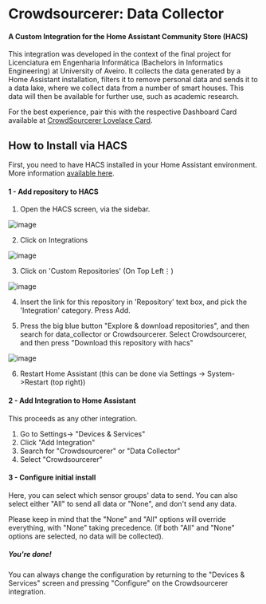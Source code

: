 # Crowdsourcerer: Data Collector
#### A Custom Integration for the Home Assistant Community Store (HACS)

This integration was developed in the context of the final project for Licenciatura em Engenharia Informática (Bachelors in Informatics Engineering) at University of Aveiro. 
It collects the data generated by a Home Assistant installation, filters it to remove personal data and sends it to a data lake, where we collect data from a number of smart houses. This data will then be available for further use, such as academic research.

For the best experience, pair this with the respective Dashboard Card available at [CrowdSourcerer Lovelace Card](https://github.com/CrowdSorcerer/crowdsourcerer-card).

## How to Install via HACS

First, you need to have HACS installed in your Home Assistant environment. More information [available here](https://hacs.xyz/docs/setup/prerequisites).

#### 1 - Add repository to HACS
  1. Open the HACS screen, via the sidebar.
  
  ![image](https://user-images.githubusercontent.com/56603542/172457746-cadcd118-6d27-4a77-af87-ccd335320b82.png)
  
  2. Click on Integrations
  
  ![image](https://user-images.githubusercontent.com/56603542/172458033-27bd09ef-b997-4482-993c-df9ee905f613.png)
  
  3. Click on 'Custom Repositories' (On Top Left⋮)
  
  ![image](https://user-images.githubusercontent.com/56603542/172460056-d57a7a24-b1b5-4146-bfc8-7f1ba0313f0a.png)
  
  4. Insert the link for this repository in 'Repository' text box, and pick the 'Integration' category. Press Add.
  
  5. Press the big blue button "Explore & download repositories", and then search for data_collector or Crowdsourcerer. Select Crowdsourcerer, and then press "Download this repository with hacs"
  
  ![image](https://user-images.githubusercontent.com/56603542/172461082-d75a8daa-5618-478f-91e6-21bb3e5911a5.png)

  6. Restart Home Assistant (this can be done via Settings -> System->Restart (top right))
  
 
#### 2 - Add Integration to Home Assistant
  This proceeds as any other integration.
  1. Go to Settings-> "Devices & Services"
  2. Click "Add Integration"
  3. Search for "Crowdsourcerer" or "Data Collector"
  4. Select "Crowdsourcerer"
  
#### 3 - Configure initial install
  Here, you can select which sensor groups' data to send. You can also select either "All" to send all data or "None", and don't send any data.
  
Please keep in mind that the "None" and "All" options will override everything, with "None" taking precedence. (If both "All" and "None" options are selected, no data will be collected).
  
##### You're done! 
  You can always change the configuration by returning to the "Devices & Services" screen and pressing "Configure" on the Crowdsourcerer integration.
